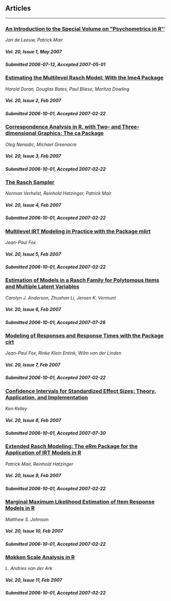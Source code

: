 ## Articles

***

### [An Introduction to the Special Volume on "Psychometrics in R''](/jstatsoft/v20/i01.html)

*Jan de Leeuw, Patrick Mair*

##### Vol. 20, Issue 1, May 2007

##### Submitted 2006-07-12, Accepted 2007-05-01

### [Estimating the Multilevel Rasch Model: With the lme4 Package](/jstatsoft/v20/i02.html)

*Harold Doran, Douglas Bates, Paul Bliese, Maritza  Dowling*

##### Vol. 20, Issue 2, Feb 2007

##### Submitted 2006-10-01, Accepted 2007-02-22

### [Correspondence Analysis in R, with Two- and Three-dimensional Graphics: The ca Package](/jstatsoft/v20/i03.html)

*Oleg  Nenadic, Michael Greenacre*

##### Vol. 20, Issue 3, Feb 2007

##### Submitted 2006-10-01, Accepted 2007-02-22

### [The Rasch Sampler](/jstatsoft/v20/i04.html)

*Norman Verhelst, Reinhold  Hatzinger, Patrick Mair*

##### Vol. 20, Issue 4, Feb 2007

##### Submitted 2006-10-01, Accepted 2007-02-22

### [Multilevel IRT Modeling in Practice with the Package mlirt](/jstatsoft/v20/i05.html)

*Jean-Paul  Fox*

##### Vol. 20, Issue 5, Feb 2007

##### Submitted 2006-10-01, Accepted 2007-02-22

### [Estimation of Models in a Rasch Family for Polytomous Items and Multiple Latent Variables](/jstatsoft/v20/i06.html)

*Carolyn  J.  Anderson, Zhushan Li, Jeroen  K.  Vermunt*

##### Vol. 20, Issue 6, Feb 2007

##### Submitted 2006-10-01, Accepted 2007-07-26

### [Modeling of Responses and Response Times with the Package cirt](/jstatsoft/v20/i07.html)

*Jean-Paul  Fox, Rinke  Klein  Entink, Wilm  van der Linden*

##### Vol. 20, Issue 7, Feb 2007

##### Submitted 2006-10-01, Accepted 2007-02-22

### [Confidence Intervals for Standardized Effect Sizes: Theory, Application, and Implementation](/jstatsoft/v20/i08.html)

*Ken Kelley*

##### Vol. 20, Issue 8, Feb 2007

##### Submitted 2006-10-01, Accepted 2007-07-30

### [Extended Rasch Modeling: The eRm Package for the Application of IRT Models in R](/jstatsoft/v20/i09.html)

*Patrick Mair, Reinhold  Hatzinger*

##### Vol. 20, Issue 9, Feb 2007

##### Submitted 2006-10-01, Accepted 2007-02-22

### [Marginal Maximum Likelihood Estimation of Item Response Models in R](/jstatsoft/v20/i10.html)

*Matthew S. Johnson*

##### Vol. 20, Issue 10, Feb 2007

##### Submitted 2006-10-01, Accepted 2007-02-22

### [Mokken Scale Analysis in R](/jstatsoft/v20/i11.html)

*L. Andries  van der Ark*

##### Vol. 20, Issue 11, Feb 2007

##### Submitted 2006-10-01, Accepted 2007-02-22

